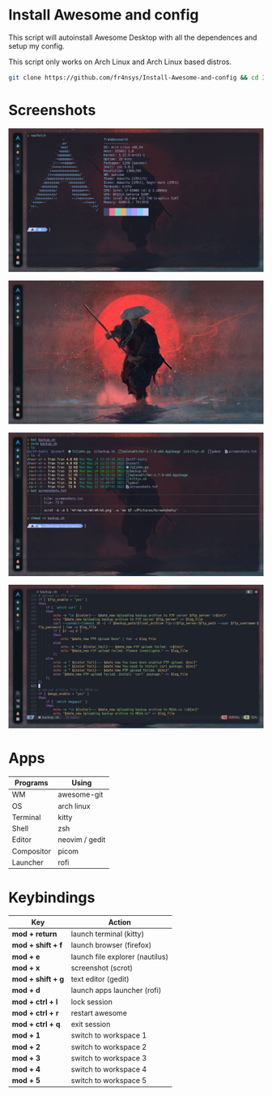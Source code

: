 # Install Awesome and config
 This script will autoinstall Awesome Desktop with all the dependences and setup my config.

 This script only works on Arch Linux and Arch Linux based distros.

 ```bash
git clone https://github.com/fr4nsys/Install-Awesome-and-config && cd Install-Awesome-and-config && ./installAwesome.sh
```

# Screenshots

![awesome1](images/1672079954724.jpg)

![awesome2](images/1672079954876.jpg)

![awesome3](images/1672079954710.jpg)

![awesome4](images/1672079953752.jpg)

# Apps

| Programs   | Using             |
| ---------- | ----------------- |
| WM         | awesome-git       |
| OS         | arch linux        |
| Terminal   | kitty             |
| Shell      | zsh               |
| Editor     | neovim / gedit    |
| Compositor | picom             |
| Launcher   | rofi              |

# Keybindings

| Key                 | Action                          |
| ------------------- | --------------------------------|
| **mod + return**    | launch terminal (kitty)         |
| **mod + shift + f** | launch browser (firefox)        |
| **mod + e**         | launch file explorer (nautilus) |
| **mod + x**         | screenshot (scrot)              |
| **mod + shift + g** | text editor (gedit)             |
| **mod + d**         | launch apps launcher (rofi)     |
| **mod + ctrl + l**  | lock session                    |
| **mod + ctrl + r**  | restart awesome                 |
| **mod + ctrl + q**  | exit session                    |
| **mod + 1**         | switch to workspace 1           |
| **mod + 2**         | switch to workspace 2           |
| **mod + 3**         | switch to workspace 3           |
| **mod + 4**         | switch to workspace 4           |
| **mod + 5**         | switch to workspace 5           |